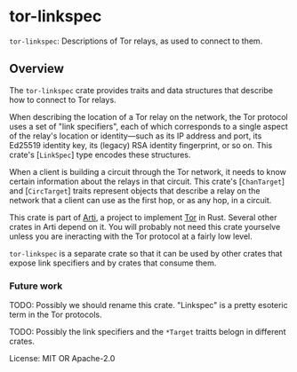 # tor-linkspec

`tor-linkspec`: Descriptions of Tor relays, as used to connect to them.

## Overview

The `tor-linkspec` crate provides traits and data structures that
describe how to connect to Tor relays.

When describing the location of a Tor relay on the network, the
Tor protocol uses a set of "link specifiers", each of which
corresponds to a single aspect of the relay's location or
identity—such as its IP address and port, its Ed25519 identity
key, its (legacy) RSA identity fingerprint, or so on.  This
crate's [`LinkSpec`] type encodes these structures.

When a client is building a circuit through the Tor network, it
needs to know certain information about the relays in that
circuit.  This crate's [`ChanTarget`] and [`CircTarget`] traits
represent objects that describe a relay on the network that a
client can use as the first hop, or as any hop, in a circuit.

This crate is part of
[Arti](https://gitlab.torproject.org/tpo/core/arti/), a project to
implement [Tor](https://www.torproject.org/) in Rust.  Several
other crates in Arti depend on it.  You will probably not need
this crate yourselve unless you are ineracting with the Tor
protocol at a fairly low level.

`tor-linkspec` is a separate crate so that it can be used by other
crates that expose link specifiers and by crates that consume
them.

### Future work

TODO: Possibly we should rename this crate.  "Linkspec" is a
pretty esoteric term in the Tor protocols.

TODO: Possibly the link specifiers and the `*Target` traitts belogn in different crates.

License: MIT OR Apache-2.0
